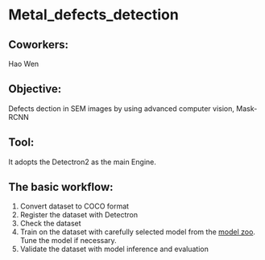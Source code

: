 # Metal_defects_detection

## Coworkers: 
Hao Wen

## Objective: 
Defects dection in SEM images by using advanced computer vision, Mask-RCNN

## Tool:
It adopts the Detectron2 as the main Engine. 

## The basic workflow:

1. Convert dataset to COCO format
2. Register the dataset with Detectron
3. Check the dataset
4. Train on the dataset with carefully selected model from the [model zoo](https://github.com/facebookresearch/detectron2/blob/master/MODEL_ZOO.md). Tune the model if necessary.
5. Validate the dataset with model inference and evaluation
